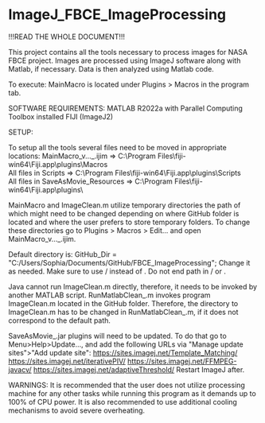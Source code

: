 # ImageJ_FBCE_ImageProcessing

!!!READ THE WHOLE DOCUMENT!!!

This project contains all the tools necessary to process images for NASA FBCE project. Images are processed using ImageJ software along with Matlab, if necessary. Data is then analyzed using Matlab code.

To execute: MainMacro is located under Plugins > Macros in the program tab.



SOFTWARE REQUIREMENTS:
	MATLAB R2022a with Parallel Computing Toolbox installed
	FIJI (ImageJ2)



SETUP:

To setup all the tools several files need to be moved in appropriate locations:
    MainMacro_v..._.ijim => C:\Program Files\fiji-win64\Fiji.app\plugins\Macros\
    All files in Scripts => C:\Program Files\fiji-win64\Fiji.app\plugins\Scripts\
    All files in SaveAsMovie_Resources => C:\Program Files\fiji-win64\Fiji.app\plugins\

MainMacro and ImageClean.m utilize temporary directories the path of which might need to be changed depending on where GitHub folder is located and where the user prefers to store temporary folders. To change these directories go to Plugins > Macros > Edit... and open MainMacro_v..._.ijim.

Default directory is: 
    GitHub_Dir = "C:/Users/Sophia/Documents/GitHub/FBCE_ImageProcessing";
Change it as needed. Make sure to use / instead of \. Do not end path in / or \.

Java cannot run ImageClean.m directly, therefore, it needs to be invoked by another MATLAB script. RunMatlabClean_.m invokes program ImageClean.m located in the GitHub folder. Therefore, the directory to ImageClean.m has to be changed in RunMatlabClean_.m, if it does not correspond to the default path.

SaveAsMovie_.jar plugins will need to be updated. To do that go to Menu>Help>Update..., and add the following URLs via "Manage update sites">"Add update site":
	https://sites.imagej.net/Template_Matching/
	https://sites.imagej.net/iterativePIV/
	https://sites.imagej.net/FFMPEG-javacv/
	https://sites.imagej.net/adaptiveThreshold/
Restart ImageJ after.



WARNINGS:
It is recommended that the user does not utilize processing machine for any other tasks while running this program as it demands up to 100% of CPU power. It is also recommended to use additional cooling mechanisms to avoid severe overheating. 